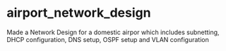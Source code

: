 # airport_network_design
Made a Network Design for a domestic airpor which includes subnetting,
DHCP configuration, DNS setup, OSPF setup and VLAN configuration 
